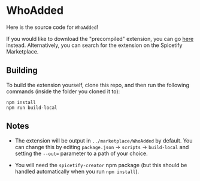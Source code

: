 # WhoAdded

Here is the source code for `WhoAdded`!

If you would like to download the "precompiled" extension, you can go [here](https://github.com/GentlyTech/spicetify-extensions/tree/master/WhoAdded) instead. Alternatively, you can search for the extension on the Spicetify Marketplace.

## Building

To build the extension yourself, clone this repo, and then run the following commands (inside the folder you cloned it to):

```
npm install
npm run build-local
```

## Notes

- The extension will be output in `../marketplace/WhoAdded` by default. You can change this by editing `package.json` -> `scripts` -> `build-local` and setting the `--out=` parameter to a path of your choice.

- You will need the `spicetify-creator` npm package (but this should be handled automatically when you run `npm install`).
